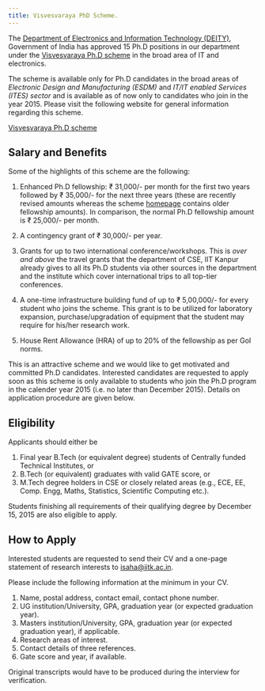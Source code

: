```yaml
---
title: Visvesvaraya PhD Scheme.
---
```


The [Department of Electronics and Information Technology (DEITY)][deity], Government of India has approved 15 Ph.D positions in our department under the [Visvesvaraya Ph.D scheme][vishy-scheme] in the broad area of IT and electronics.

<!--more-->

The scheme is available only for Ph.D candidates in the broad areas of *Electronic Design and Manufacturing (ESDM)* and *IT/IT enabled Services (ITES) sector* and is available as of now only to candidates who join in the year 2015. Please visit the following website for general information regarding this scheme.

[Visvesvaraya Ph.D scheme][vishy-scheme]

Salary and Benefits
-------------------

Some of the highlights of this scheme are the following:

1. Enhanced Ph.D fellowship: ₹ 31,000/- per month for the first two years followed by ₹ 35,000/- for the next three years (these are recently revised amounts whereas the scheme [homepage][vishy-scheme] contains older fellowship amounts). In comparison, the normal Ph.D fellowship amount is ₹ 25,000/- per month.

2. A contingency grant of ₹ 30,000/- per year.

3. Grants for up to two international conference/workshops. This is *over and above* the travel grants that the department of CSE, IIT Kanpur already gives to all its Ph.D students via other sources in the department and the institute which cover international trips to all top-tier conferences.

4. A one-time infrastructure building fund of up to ₹ 5,00,000/- for every student who joins the scheme. This grant is to be utilized for laboratory expansion, purchase/upgradation of equipment that the student may require for his/her research work.

5. House Rent Allowance (HRA) of up to 20% of the fellowship as per GoI norms.

This is an attractive scheme and we would like to get motivated and committed Ph.D candidates. Interested candidates are requested to apply soon as this scheme is only available to students who join the Ph.D program in the calender year 2015 (i.e. no later than December 2015). Details on application procedure are given below.

Eligibility
-----------
Applicants should either be

1. Final year B.Tech (or equivalent degree) students of Centrally funded Technical Institutes, or
2. B.Tech (or equivalent) graduates with valid GATE score, or
3. M.Tech degree holders in CSE or closely related areas (e.g., ECE, EE, Comp. Engg, Maths, Statistics, Scientific Computing  etc.).

Students finishing all requirements of their qualifying degree by December 15, 2015 are also eligible to apply.

How to Apply
------------
Interested students are requested to send their CV and a one-page statement of research interests to [isaha@iitk.ac.in](mailto:isaha@iitk.ac.in).

Please include the following information at the minimum in your CV.

1. Name, postal address, contact email, contact phone number.
2. UG institution/University, GPA, graduation year (or expected graduation year).
3. Masters institution/University, GPA, graduation year (or expected graduation year), if applicable.
4. Research areas of interest.
5. Contact details of three references.
6. Gate score and year, if available.

Original transcripts would have to be produced during the interview for verification.

[deity]: <http://deity.gov.in/> "Department of Electronics and Information Technology (DEITY)"
[vishy-scheme]: <http://phd.medialabasia.in/index.php> "Visvesvaraya Ph.D scheme"
